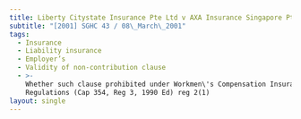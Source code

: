 ```yaml
---
title: Liberty Citystate Insurance Pte Ltd v AXA Insurance Singapore Pte Ltd
subtitle: "[2001] SGHC 43 / 08\_March\_2001"
tags:
  - Insurance
  - Liability insurance
  - Employer’s
  - Validity of non-contribution clause
  - >-
    Whether such clause prohibited under Workmen\'s Compensation Insurance
    Regulations (Cap 354, Reg 3, 1990 Ed) reg 2(1)
layout: single
---
```


